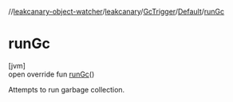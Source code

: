 //[leakcanary-object-watcher](../../../../index.md)/[leakcanary](../../index.md)/[GcTrigger](../index.md)/[Default](index.md)/[runGc](run-gc.md)

# runGc

[jvm]\
open override fun [runGc](run-gc.md)()

Attempts to run garbage collection.
